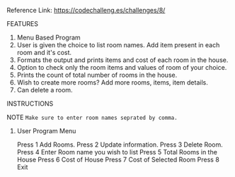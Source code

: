 Reference Link: https://codechalleng.es/challenges/8/


FEATURES

1. Menu Based Program
2. User is given the choice to list room names. Add item present in each room and it's cost.
3. Formats the output and prints items and cost of each room in the house.
4. Option to check only the room items and values of room of your choice.
5. Prints the count of total number of rooms in the house.
6. Wish to create more rooms? Add more rooms, items, item details.
7. Can delete a room.


INSTRUCTIONS

NOTE `Make sure to enter room names seprated by comma.`

1. User Program Menu

   Press 1 Add Rooms.
   Press 2 Update information.
   Press 3 Delete Room.
   Press 4 Enter Room name you wish to list
   Press 5 Total Rooms in the House
   Press 6 Cost of House
   Press 7 Cost of Selected Room
   Press 8 Exit
